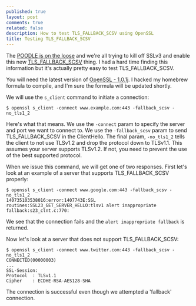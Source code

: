 ```yaml
---
published: true
layout: post
comments: true
related: false
description: How to test TLS_FALLBACK_SCSV using OpenSSL
title: Testing TLS_FALLBACK_SCSV
---
```


The [POODLE is on the loose](http://googleonlinesecurity.blogspot.com/2014/10/this-poodle-bites-exploiting-ssl-30.html) and we're all trying to kill off SSLv3 and enable this new [TLS_FALLBACK_SCSV](https://tools.ietf.org/html/draft-ietf-tls-downgrade-scsv-00) thing. I had a hard time finding this information but it's actually pretty easy to test TLS_FALLBACK_SCSV.

You will need the latest version of [OpenSSL - 1.0.1j](https://www.openssl.org/source/). I hacked my homebrew formula to compile, and I'm sure the formula will be updated shortly.

We will use the `s_client` command to initiate a connection:

    $ openssl s_client -connect www.example.com:443 -fallback_scsv -no_tls1_2

Here's what that means. We use the `-connect` param to specify the server and port we want to connect to. We use the `-fallback_scsv` param to send TLS_FALLBACK_SCSV in the ClientHello. The final param, `-no_tls1_2` tells the client to not use TLSv1.2 and drop the protocol down to TLSv1.1. This assumes your server supports TLSv1.2. If not, you need to prevent the use of the best supported protocol.

When we issue this command, we will get one of two responses. First let's look at an example of a server that supports TLS_FALLBACK_SCSV properly:

    $ openssl s_client -connect www.google.com:443 -fallback_scsv -no_tls1_2
    140735103538016:error:1407743E:SSL routines:SSL23_GET_SERVER_HELLO:tlsv1 alert inappropriate fallback:s23_clnt.c:770:

We see that the connection fails and the `alert inappropriate fallback` is returned.

Now let's look at a server that does not support TLS_FALLBACK_SCSV:

    $ openssl s_client -connect www.twitter.com:443 -fallback_scsv -no_tls1_2
    CONNECTED(00000003)
    ...
    SSL-Session:
    Protocol  : TLSv1.1
    Cipher    : ECDHE-RSA-AES128-SHA

The connection is successful even though we attempted a 'fallback' connection.
